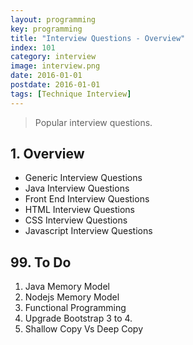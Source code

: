 ```yaml
---
layout: programming
key: programming
title: "Interview Questions - Overview"
index: 101
category: interview
image: interview.png
date: 2016-01-01
postdate: 2016-01-01
tags: [Technique Interview]
---
```


> Popular interview questions.

## 1. Overview
* Generic Interview Questions
* Java Interview Questions
* Front End Interview Questions
* HTML Interview Questions
* CSS Interview Questions
* Javascript Interview Questions

## 99. To Do
1. Java Memory Model
2. Nodejs Memory Model
3. Functional Programming
4. Upgrade Bootstrap 3 to 4.
5. Shallow Copy Vs Deep Copy
